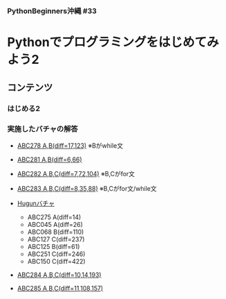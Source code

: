 ### PythonBeginners沖縄 #33 
# Pythonでプログラミングをはじめてみよう2

## コンテンツ
### はじめる2
### 実施したバチャの解答
- [ABC278 A,B(diff=17,123)](https://qiita.com/yasubei/items/8e861679b3f418bd5914) ※Bがwhile文
- [ABC281 A,B(diff=6,66)](https://qiita.com/yasubei/items/91fb7b3a2cda1895d4d3)
- [ABC282 A,B,C(diff=7,72,104)](https://qiita.com/yasubei/items/42909cae07cb7f10abe0) ※B,Cがfor文
- [ABC283 A,B,C(diff=8,35,88)](https://qiita.com/yasubei/items/2c9a704a6dd46c263511) ※B,Cがfor文/while文
- [Hugunバチャ](https://qiita.com/yasubei/items/1ed3c8e6e941ca5243a7)
  - ABC275 A(diff=14)
  - ABC045 A(diff=26)
  - ABC068 B(diff=110)
  - ABC127 C(diff=237)
  - ABC125 B(diff=61)
  - ABC251 C(diff=246)
  - ABC150 C(diff=422)

- [ABC284 A,B,C(diff=10,14,193)](https://qiita.com/yasubei/items/99c4e18063d729af15a1)
- [ABC285 A,B,C(diff=11,108,157)](https://qiita.com/yasubei/items/cb15b6213cf38c813121)
